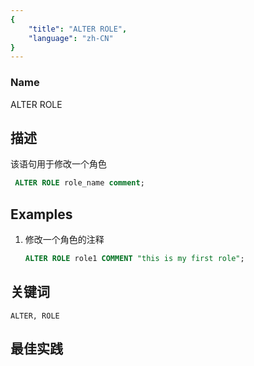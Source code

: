 ```yaml
---
{
    "title": "ALTER ROLE",
    "language": "zh-CN"
}
---
```


<!--
Licensed to the Apache Software Foundation (ASF) under one
or more contributor license agreements.  See the NOTICE file
distributed with this work for additional information
regarding copyright ownership.  The ASF licenses this file
to you under the Apache License, Version 2.0 (the
"License"); you may not use this file except in compliance
with the License.  You may obtain a copy of the License at

  http://www.apache.org/licenses/LICENSE-2.0

Unless required by applicable law or agreed to in writing,
software distributed under the License is distributed on an
"AS IS" BASIS, WITHOUT WARRANTIES OR CONDITIONS OF ANY
KIND, either express or implied.  See the License for the
specific language governing permissions and limitations
under the License.
-->



### Name

ALTER ROLE

## 描述

该语句用于修改一个角色

```sql
 ALTER ROLE role_name comment;
```

## Examples

1. 修改一个角色的注释

    ```sql
    ALTER ROLE role1 COMMENT "this is my first role";
    ```

## 关键词

    ALTER, ROLE

## 最佳实践

